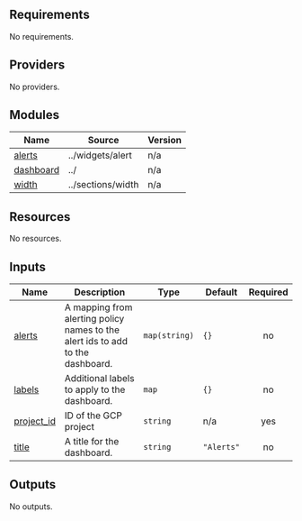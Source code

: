 <!-- BEGIN_TF_DOCS -->
## Requirements

No requirements.

## Providers

No providers.

## Modules

| Name | Source | Version |
|------|--------|---------|
| <a name="module_alerts"></a> [alerts](#module\_alerts) | ../widgets/alert | n/a |
| <a name="module_dashboard"></a> [dashboard](#module\_dashboard) | ../ | n/a |
| <a name="module_width"></a> [width](#module\_width) | ../sections/width | n/a |

## Resources

No resources.

## Inputs

| Name | Description | Type | Default | Required |
|------|-------------|------|---------|:--------:|
| <a name="input_alerts"></a> [alerts](#input\_alerts) | A mapping from alerting policy names to the alert ids to add to the dashboard. | `map(string)` | `{}` | no |
| <a name="input_labels"></a> [labels](#input\_labels) | Additional labels to apply to the dashboard. | `map` | `{}` | no |
| <a name="input_project_id"></a> [project\_id](#input\_project\_id) | ID of the GCP project | `string` | n/a | yes |
| <a name="input_title"></a> [title](#input\_title) | A title for the dashboard. | `string` | `"Alerts"` | no |

## Outputs

No outputs.
<!-- END_TF_DOCS -->
